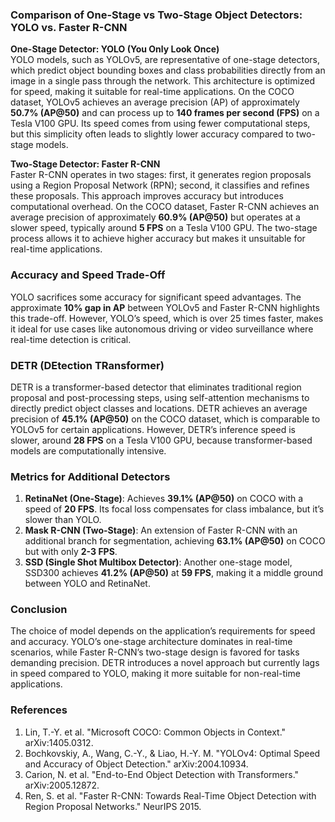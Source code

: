 ### Comparison of One-Stage vs Two-Stage Object Detectors: YOLO vs. Faster R-CNN

**One-Stage Detector: YOLO (You Only Look Once)**  
YOLO models, such as YOLOv5, are representative of one-stage detectors, which predict object bounding boxes and class probabilities directly from an image in a single pass through the network. This architecture is optimized for speed, making it suitable for real-time applications. On the COCO dataset, YOLOv5 achieves an average precision (AP) of approximately **50.7% (AP@50)** and can process up to **140 frames per second (FPS)** on a Tesla V100 GPU. Its speed comes from using fewer computational steps, but this simplicity often leads to slightly lower accuracy compared to two-stage models.

**Two-Stage Detector: Faster R-CNN**  
Faster R-CNN operates in two stages: first, it generates region proposals using a Region Proposal Network (RPN); second, it classifies and refines these proposals. This approach improves accuracy but introduces computational overhead. On the COCO dataset, Faster R-CNN achieves an average precision of approximately **60.9% (AP@50)** but operates at a slower speed, typically around **5 FPS** on a Tesla V100 GPU. The two-stage process allows it to achieve higher accuracy but makes it unsuitable for real-time applications.

### Accuracy and Speed Trade-Off  
YOLO sacrifices some accuracy for significant speed advantages. The approximate **10% gap in AP** between YOLOv5 and Faster R-CNN highlights this trade-off. However, YOLO’s speed, which is over 25 times faster, makes it ideal for use cases like autonomous driving or video surveillance where real-time detection is critical.

### DETR (DEtection TRansformer)  
DETR is a transformer-based detector that eliminates traditional region proposal and post-processing steps, using self-attention mechanisms to directly predict object classes and locations. DETR achieves an average precision of **45.1% (AP@50)** on the COCO dataset, which is comparable to YOLOv5 for certain applications. However, DETR’s inference speed is slower, around **28 FPS** on a Tesla V100 GPU, because transformer-based models are computationally intensive.

### Metrics for Additional Detectors
1. **RetinaNet (One-Stage)**: Achieves **39.1% (AP@50)** on COCO with a speed of **20 FPS**. Its focal loss compensates for class imbalance, but it’s slower than YOLO.  
2. **Mask R-CNN (Two-Stage)**: An extension of Faster R-CNN with an additional branch for segmentation, achieving **63.1% (AP@50)** on COCO but with only **2-3 FPS**.  
3. **SSD (Single Shot Multibox Detector)**: Another one-stage model, SSD300 achieves **41.2% (AP@50)** at **59 FPS**, making it a middle ground between YOLO and RetinaNet.  

### Conclusion  
The choice of model depends on the application’s requirements for speed and accuracy. YOLO’s one-stage architecture dominates in real-time scenarios, while Faster R-CNN’s two-stage design is favored for tasks demanding precision. DETR introduces a novel approach but currently lags in speed compared to YOLO, making it more suitable for non-real-time applications.

### References  
1. Lin, T.-Y. et al. "Microsoft COCO: Common Objects in Context." arXiv:1405.0312.  
2. Bochkovskiy, A., Wang, C.-Y., & Liao, H.-Y. M. "YOLOv4: Optimal Speed and Accuracy of Object Detection." arXiv:2004.10934.  
3. Carion, N. et al. "End-to-End Object Detection with Transformers." arXiv:2005.12872.  
4. Ren, S. et al. "Faster R-CNN: Towards Real-Time Object Detection with Region Proposal Networks." NeurIPS 2015.  
